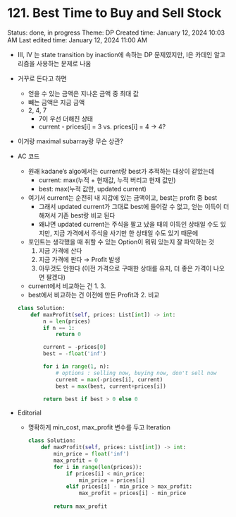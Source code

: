 # 121. Best Time to Buy and Sell Stock

Status: done, in progress
Theme: DP
Created time: January 12, 2024 10:03 AM
Last edited time: January 12, 2024 11:00 AM

- III, IV 는 state transition by inaction에 속하는 DP 문제였지만, I은 카데인 알고리즘을 사용하는 문제로 나옴
- 거꾸로 돈다고 하면
    - 얻을 수 있는 금액은 지나온 금액 중 최대 값
    - 빼는 금액은 지금 금액
    - 2, 4, 7
        - 7이 우선 더해진 상태
        - current - prices[i] = 3 vs. prices[i] = 4 → 4?
- 이거랑 maximal subarray랑 무슨 상관?
- AC 코드
    - 원래 kadane’s algo에서는 current랑 best가 추적하는 대상이 같았는데
        - current: max(누적 + 현재값, 누적 버리고 현재 값만)
        - best: max(누적 값만, updated current)
    - 여기서 current는 순전히 내 지갑에 있는 금액이고, best는 profit 중 best
        - 그래서 updated current가 그대로 best에 들어갈 수 없고, 얻는 이득이 더해져서 기존 best랑 비교 된다
        - 왜냐면 updated current는 주식을 팔고 났을 때의 이득인 상태일 수도 있지만, 지금 가격에서 주식을 사기만 한 상태일 수도 있기 때문에
    - 포인트는 생각했을 때 취할 수 있는 Option이 뭐뭐 있는지 잘 파악하는 것
        1. 지금 가격에 산다
        2. 지금 가격에 판다 → Profit 발생
        3. 아무것도 안한다 (이전 가격으로 구매한 상태를 유지, 더 좋은 가격이 나오면 팔겠다) 
    - current에서 비교하는 건 1. 3.
    - best에서 비교하는 건 이전에 만든 Profit과 2. 비교
    
    ```python
    class Solution:
        def maxProfit(self, prices: List[int]) -> int:
            n = len(prices)
            if n == 1:
                return 0 
    
            current = -prices[0] 
            best = -float('inf') 
    
            for i in range(1, n):
                # options : selling now, buying now, don't sell now
                current = max(-prices[i], current)
                best = max(best, current+prices[i])
                
            return best if best > 0 else 0
    ```
    
- Editorial
    - 명확하게 min_cost, max_profit 변수를 두고 Iteration
        
        ```python
        class Solution:
            def maxProfit(self, prices: List[int]) -> int:
                min_price = float('inf')
                max_profit = 0
                for i in range(len(prices)):
                    if prices[i] < min_price:
                        min_price = prices[i]
                    elif prices[i] - min_price > max_profit:
                        max_profit = prices[i] - min_price
                        
                return max_profit
        ```
